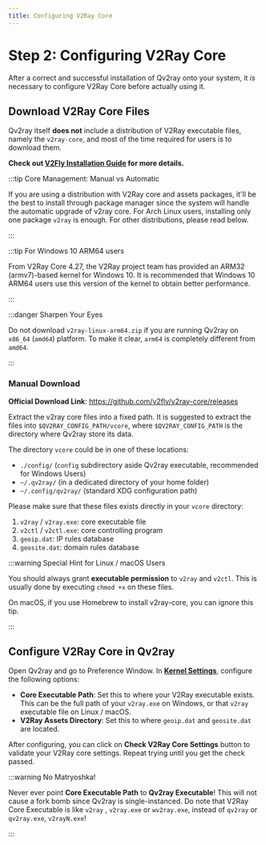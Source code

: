 ```yaml
---
title: Configuring V2Ray Core
---
```


# Step 2: Configuring V2Ray Core

After a correct and successful installation of Qv2ray onto your system, it *is* necessary to configure V2Ray Core before actually using it.

## Download V2Ray Core Files

Qv2ray itself **does not** include a distribution of V2Ray executable files, namely the `v2ray-core`, and most of the time required for users is to download them.

**Check out [V2Fly Installation Guide](https://www.v2fly.org/guide/install.html) for more details.**

:::tip Core Management: Manual vs Automatic

If you are using a distribution with V2Ray core and assets packages, it'll be the best to install through package manager since the system will handle the automatic upgrade of v2ray core. For Arch Linux users, installing only one package `v2ray` is enough. For other distributions, please read below.

:::

:::tip For Windows 10 ARM64 users

From V2Ray Core 4.27, the V2Ray project team has provided an ARM32 (armv7)-based kernel for Windows 10. It is recommended that Windows 10 ARM64 users use this version of the kernel to obtain better performance.

:::

:::danger Sharpen Your Eyes

Do not download `v2ray-linux-arm64.zip` if you are running Qv2ray on `x86_64` (`amd64`) platform.
To make it clear, `arm64` is completely different from `amd64`.

:::

### Manual Download

**Official Download Link**: <https://github.com/v2fly/v2ray-core/releases>

Extract the v2ray core files into a fixed path. It is suggested to extract the files into `$QV2RAY_CONFIG_PATH/vcore`, where `$QV2RAY_CONFIG_PATH` is the directory where Qv2ray store its data.

The directory `vcore` could be in one of these locations:

- `./config/` (`config` subdirectory aside Qv2ray executable, recommended for Windows Users)
- `~/.qv2ray/` (in a dedicated directory of your home folder)
- `~/.config/qv2ray/` (standard XDG configuration path)

Please make sure that these files exists directly in your `vcore` directory:

1. `v2ray` / `v2ray.exe`: core executable file
2. `v2ctl` / `v2ctl.exe`: core controlling program
3. `geoip.dat`: IP rules database
4. `geosite.dat`: domain rules database

:::warning Special Hint for Linux / macOS Users

You should always grant **executable permission** to `v2ray` and `v2ctl`.
This is usually done by executing `chmod +x` on these files.

On macOS, if you use Homebrew to install v2ray-core, you can ignore this tip.

:::

## Configure V2Ray Core in Qv2ray

Open Qv2ray and go to Preference Window. In **[Kernel Settings](qv2ray://open/preference/kernel)**, configure the following options:

- **Core Executable Path**: Set this to where your V2Ray executable exists. This can be the full path of your `v2ray.exe` on Windows, or that `v2ray` executable file on Linux / macOS.
- **V2Ray Assets Directory**: Set this to where `geoip.dat` and `geosite.dat` are located.

After configuring, you can click on **Check V2Ray Core Settings** button to validate your V2Ray core settings. Repeat trying until you get the check passed.

:::warning No Matryoshka!

Never ever point **Core Executable Path** to **Qv2ray Executable**!
This will not cause a fork bomb since Qv2ray is single-instanced.
Do note that V2Ray Core Executable is like `v2ray` , `v2ray.exe` or `wv2ray.exe`, instead of `qv2ray` or `qv2ray.exe`, `v2rayN.exe`!

:::
